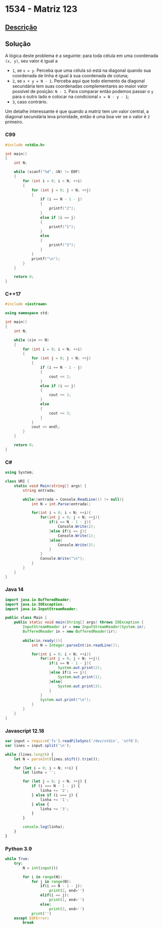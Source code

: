 # 1534 - Matriz 123

## [Descrição](https://www.beecrowd.com.br/judge/pt/problems/view/1534)

## Solução

A lógica deste problema é a seguinte: para toda célula em uma coordenada `(x, y)`, seu valor é igual a

* `1`, se `x = y`. Perceba que uma célula só está na diagonal quando sua coordenada de linha é igual à sua coordenada de coluna;
* `2`, se `x + y = N - 1`. Perceba aqui que todo elemento da diagonal secundária tem suas coordenadas complementares ao maior valor possível de posição: `N - 1`. Para comparar então podemos passar o `y` para o outro lado e colocar na condicional `x = N - y - 1`;
* `3`, caso contrário.

Um detalhe interessante é que quando a matriz tem um valor central, a diagonal secundária leva prioridade, então é uma boa ver se o valor é `2` primeiro.

### C99

```c
#include <stdio.h>

int main()
{
    int N;

    while (scanf("%d", &N) != EOF)
    {
        for (int i = 0; i < N; ++i)
        {
            for (int j = 0; j < N; ++j)
            {
                if (i == N - 1 - j)
                {
                    printf("2");
                }
                else if (i == j)
                {
                    printf("1");
                }
                else
                {
                    printf("3");
                }
            }
            printf("\n");
        }
    }

    return 0;
}
```

### C++17

```cpp
#include <iostream>

using namespace std;

int main()
{
    int N;

    while (cin >> N)
    {
        for (int i = 0; i < N; ++i)
        {
            for (int j = 0; j < N; ++j)
            {
                if (i == N - 1 - j)
                {
                    cout << 2;
                }
                else if (i == j)
                {
                    cout << 1;
                }
                else
                {
                    cout << 3;
                }
            }
            cout << endl;
        }
    }

    return 0;
}
```

### C#

```cs
using System;

class URI {
    static void Main(string[] args) {
        string entrada;

        while((entrada = Console.ReadLine()) != null){
            int N = int.Parse(entrada);

            for(int i = 0; i < N; ++i){
                for(int j = 0; j < N; ++j){
                    if(i == N - 1 - j){
                        Console.Write(2);
                    }else if(i == j){
                        Console.Write(1);
                    }else{
                        Console.Write(3);
                    }
                }
                Console.Write("\n");
            }
        }
    }
}
```

### Java 14

```java
import java.io.BufferedReader;
import java.io.IOException;
import java.io.InputStreamReader;

public class Main {
    public static void main(String[] args) throws IOException {
        InputStreamReader ir = new InputStreamReader(System.in);
        BufferedReader in = new BufferedReader(ir);
    
        while(in.ready()){
            int N = Integer.parseInt(in.readLine());

            for(int i = 0; i < N; ++i){
                for(int j = 0; j < N; ++j){
                    if(i == N - 1 - j){
                        System.out.print(2);
                    }else if(i == j){
                        System.out.print(1);
                    }else{
                        System.out.print(3);
                    }
                }
                System.out.print("\n");
            }
        }
    }
}
```

### Javascript 12.18

```js
var input = require('fs').readFileSync('/dev/stdin', 'utf8');
var lines = input.split('\n');

while (lines.length) {
    let N = parseInt(lines.shift().trim());

    for (let i = 0; i < N; ++i) {
        let linha = '';

        for (let j = 0; j < N; ++j) {
            if (i === N - 1 - j) {
                linha += '2';
            } else if (i === j) {
                linha += '1';
            } else {
                linha += '3';
            }
        }

        console.log(linha);
    }
}
```

### Python 3.9

```py
while True:
    try:
        N = int(input())

        for i in range(N):
            for j in range(N):
                if(i == N - 1 - j):
                    print(2, end='')
                elif(i == j):
                    print(1, end='')
                else:
                    print(3, end='')
            print('')
    except EOFError:
        break
```
